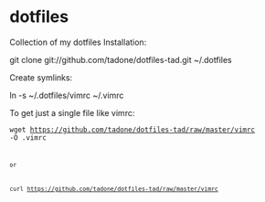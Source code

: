 dotfiles
========

Collection of my dotfiles
Installation:

git clone git://github.com/tadone/dotfiles-tad.git ~/.dotfiles

Create symlinks:

ln -s ~/.dotfiles/vimrc ~/.vimrc

To get just a single file like vimrc:

<code>wget https://github.com/tadone/dotfiles-tad/raw/master/vimrc -O .vimrc<code>

or 

curl https://github.com/tadone/dotfiles-tad/raw/master/vimrc 
